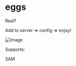 # eggs
Real?

Add to server => config => enjoy!

![image](https://user-images.githubusercontent.com/86335834/220784884-429e09c0-8475-4982-9593-0967014e1b2e.png)


Supports:

SAM
